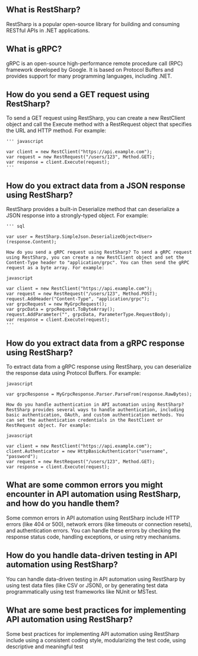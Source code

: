 ## What is RestSharp? 
  RestSharp is a popular open-source library for building and consuming RESTful APIs in .NET applications.

## What is gRPC? 
  gRPC is an open-source high-performance remote procedure call (RPC) framework developed by Google. It is based on Protocol Buffers and provides support for many programming languages, including .NET.

## How do you send a GET request using RestSharp? 
  To send a GET request using RestSharp, you can create a new RestClient object and call the Execute method with a RestRequest object that specifies the URL and HTTP method. For example:

    ''' javascript

    var client = new RestClient("https://api.example.com");
    var request = new RestRequest("/users/123", Method.GET);
    var response = client.Execute(request);
    '''

## How do you extract data from a JSON response using RestSharp? 
  RestSharp provides a built-in Deserialize method that can deserialize a JSON response into a strongly-typed object. For example:

    ''' sql

    var user = RestSharp.SimpleJson.DeserializeObject<User>(response.Content);

    How do you send a gRPC request using RestSharp? To send a gRPC request using RestSharp, you can create a new RestClient object and set the Content-Type header to "application/grpc". You can then send the gRPC request as a byte array. For example:

    javascript

    var client = new RestClient("https://api.example.com");
    var request = new RestRequest("/users/123", Method.POST);
    request.AddHeader("Content-Type", "application/grpc");
    var grpcRequest = new MyGrpcRequest();
    var grpcData = grpcRequest.ToByteArray();
    request.AddParameter("", grpcData, ParameterType.RequestBody);
    var response = client.Execute(request);
    '''

## How do you extract data from a gRPC response using RestSharp? 
  To extract data from a gRPC response using RestSharp, you can deserialize the response data using Protocol Buffers. For example:

    javascript

    var grpcResponse = MyGrpcResponse.Parser.ParseFrom(response.RawBytes);

    How do you handle authentication in API automation using RestSharp? RestSharp provides several ways to handle authentication, including basic authentication, OAuth, and custom authentication methods. You can set the authentication credentials in the RestClient or RestRequest object. For example:

    javascript

    var client = new RestClient("https://api.example.com");
    client.Authenticator = new HttpBasicAuthenticator("username", "password");
    var request = new RestRequest("/users/123", Method.GET);
    var response = client.Execute(request);

## What are some common errors you might encounter in API automation using RestSharp, and how do you handle them? 
  Some common errors in API automation using RestSharp include HTTP errors (like 404 or 500), network errors (like timeouts or connection resets), and authentication errors. You can handle these errors by checking the response status code, handling exceptions, or using retry mechanisms.

## How do you handle data-driven testing in API automation using RestSharp? 
  You can handle data-driven testing in API automation using RestSharp by using test data files (like CSV or JSON), or by generating test data programmatically using test frameworks like NUnit or MSTest.

## What are some best practices for implementing API automation using RestSharp? 
  Some best practices for implementing API automation using RestSharp include using a consistent coding style, modularizing the test code, using descriptive and meaningful test
